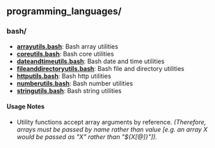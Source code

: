 
## programming_languages/

### bash/

* [**arrayutils.bash**](bash/arrayutils.bash): Bash array utilities
* [**coreutils.bash**](bash/coreutils.bash): Bash core utilities
* [**dateandtimeutils.bash**](bash/dateandtimeutils.bash): Bash date and time utilities
* [**fileanddirectoryutils.bash**](bash/fileanddirectoryutils.bash): Bash file and directory utilities
* [**httputils.bash**](bash/httputils.bash): Bash http utilities
* [**numberutils.bash**](bash/numberutils.bash): Bash number utilities
* [**stringutils.bash**](bash/stringutils.bash): Bash string utilities

#### Usage Notes

* Utility functions accept array arguments by reference. *(Therefore, arrays must be passed by name rather than value [e.g. an array X would be passed as "X" rather than "${X[@]}"]).*
